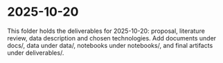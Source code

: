 # 2025-10-20
This folder holds the deliverables for 2025-10-20: proposal, literature review, data description and chosen technologies. Add documents under docs/, data under data/, notebooks under notebooks/, and final artifacts under deliverables/.